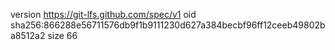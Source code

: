 version https://git-lfs.github.com/spec/v1
oid sha256:866288e56711576db9f1b9111230d627a384becbf96ff12ceeb49802ba8512a2
size 66
